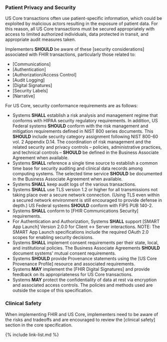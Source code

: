 
### Patient Privacy and Security

US Core transactions often use patient-specific information, which could be exploited by malicious actors resulting in the exposure of patient data. For this reason, all US Core transactions must be secured appropriately with access to limited authorized individuals, data protected in transit, and appropriate audit measures taken.

Implementers **SHOULD** be aware of these [security considerations] associated with FHIR transactions, particularly those related to:

-   [Communications]
-   [Authentication]
-   [Authorization/Access Control]
-   [Audit Logging]
-   [Digital Signatures]
-   [Security Labels]
-   [Narrative]

For US Core, security conformance requirements are as follows:


- Systems **SHALL** establish a risk analysis and management regime that conforms with HIPAA security regulatory requirements. In addition, US Federal systems **SHOULD** conform with the risk management and mitigation requirements defined in NIST 800 series documents. This **SHOULD** include security category assignment following NIST 800-60 vol. 2 Appendix D.14. The coordination of risk management and the related security and privacy controls – policies, administrative practices, and technical controls – **SHOULD** be defined in the Business Associate Agreement when available.
- Systems **SHALL** reference a single time source to establish a common time base for security auditing and clinical data records among computing systems. The selected time service **SHOULD** be documented in the Business Associate Agreement when available.
- Systems **SHALL** keep audit logs of the various transactions.
-   Systems **SHALL** use TLS version 1.2 or higher for all transmissions not taking place over a secure network connection.
     (Using TLS even within a secured network environment is still encouraged to provide defense in depth.) US Federal systems **SHOULD** conform with FIPS PUB 140-2.
-   Systems **SHALL** conform to [FHIR Communications Security] requirements.
-   For Authentication and Authorization, Systems **SHALL** support [SMART App Launch] Version 2.0.0 for Client <-> Server interactions. NOTE: The SMART App Launch specifications include the required OAuth 2.0 scopes for enabling security decisions.
-   Systems **SHALL** implement consent requirements per their state, local, and institutional policies. The Business Associate Agreements **SHOULD** document systems' mutual consent requirements.
-   Systems **SHOULD** provide Provenance statements using the [US Core Provenance Profile] resource and associated requirements.
-   Systems **MAY** implement the [FHIR Digital Signatures] and provide feedback on its appropriateness for US Core transactions.
-   Systems **MAY** protect the confidentiality of data at rest via encryption and associated access controls. The policies and methods used are outside the scope of this specification.

### Clinical Safety

When implementing FHIR and US Core, implementers need to be aware of the risks and tradeoffs and are encouraged to review the [clinical safety] section in the core specification.

{% include link-list.md %}

